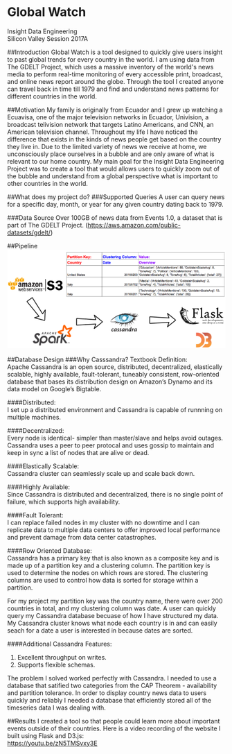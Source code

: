 # Global Watch

Insight Data Engineering</br>
Silicon Valley Session 2017A</br>

##Introduction
Global Watch is a tool designed to quickly give users insight to past global trends for every country in the world. I am using data
from The GDELT Project, which uses a massive inventory of the world's news media to perform real-time monitoring of every
accessible print, broadcast, and online news report around the globe. Through the tool I created anyone can travel back in time till
1979 and find and understand news patterns for different countries in the world.

##Motivation
My family is originally from Ecuador and I grew up watching a Ecuavisa, one of the major television networks in Ecuador, Univision,
a broadcast telivision network that targets Latino Americans, and CNN, an American television channel. Throughout my life I have noticed the difference that exists in the kinds of news
people get based on the country they live in. Due to the limited variety of news we receive at home, we unconsciously
place ourselves in a bubble and are only aware of what is relevant to our home country. My main goal for the Insight Data
Engineering Project was to create a tool that would allows users to quickly zoom out of the bubble and understand from
a global perspective what is important to other countries in the world.

##What does my project do?
###Supported Queries
A user can query news for a specific day, month, or year for any given country dating back to 1979.

###Data Source
Over 100GB of news data from Events 1.0, a dataset that is part of The GDELT Project. (https://aws.amazon.com/public-datasets/gdelt/)

##Pipeline
![Alt text](images/pipelinepicture.png)

##Database Design
###Why Casssandra?
Textbook Definition:</br>
Apache Cassandra is an open source, distributed, decentralized, elastically scalable,
highly available, fault-tolerant, tuneably consistent, row-oriented database that bases
its distribution design on Amazon’s Dynamo and its data model on Google’s Bigtable.

####Distributed:</br>
I set up a distributed environment and Cassandra is capable of runnning on multiple machines.</br>

####Decentralized:</br>
Every node is identical- simpler than master/slave and helps avoid outages. Cassandra uses a peer to peer protocal and uses gossip to maintain and keep in sync a list of nodes that are alive or dead.</br>

####Elastically Scalable:</br>
Cassandra cluster can seamlessly scale up and scale back down.</br>

####Highly Available:</br>
Since Cassandra is distributed and decentralized, there is no single point of failure, which supports high availability.</br>

####Fault Tolerant:</br>
I can replace failed nodes in my cluster with no downtime and I can replicate data to multiple data centers to offer improved local performance and prevent damage from data center catastrophes.

####Row Oriented Database:</br>
Cassandra has a primary key that is also known as a composite key and is made up of a partition key and a clustering column. The partition key is used to determine the nodes on which rows are stored. The clustering columns are used to control how data is sorted for storage within a partition.</br>

For my project my partition key was the country name, there were over 200 countries in total, and my clustering column was date. A user can quickly query my Cassandra database becuase of how I have structured my data. My Cassandra cluster knows what node each country is in and can easily seach for a date a user is interested in because dates are sorted.

####Additional Cassandra Features:</br>
1. Excellent throughput on writes.
2. Supports flexible schemas.

The problem I solved worked perfectly with Cassandra. I needed to use a database that satified two categories from the
CAP Theorem - availability and partition tolerance. In order to display country news data to users quickly and reliably I needed a database that efficiently stored all of the timeseries data I was dealing with. </br>

##Results
I created a tool so that people could learn more about important events outside of their countries. Here is a video recording of the website I built using Flask and D3.js:</br>
https://youtu.be/zN5TMSvxy3E

